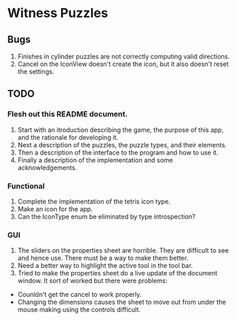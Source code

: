 # Witness Puzzles

## Bugs

1. Finishes in cylinder puzzles are not correctly computing valid directions.
1. Cancel on the IconView doesn't create the icon, but it also doesn't reset the settings.

## TODO

### Flesh out this README document.

1. Start with an itroduction describing the game, the purpose of this app, and the rationale for developing it.
1. Next a description of the puzzles, the puzzle types, and their elements.
1. Then a description of the interface to the program and how to use it.
1. Finally a description of the implementation and some acknowledgements.

### Functional

1. Complete the implementation of the tetris icon type.
1. Make an icon for the app.
1. Can the IconType enum be eliminated by type introspection?

### GUI

1. The sliders on the properties sheet are horrible.  They are difficult to see and hence use.  There must be a way to make them better.
1. Need a better way to highlight the active tool in the tool bar.
1. Tried to make the properties sheet do a live update of the document window.  It sort of worked but there were problems:

- Counldn't get the cancel to work properly.
- Changing the dimensions causes the sheet to move out from under the mouse making using the controls difficult.

